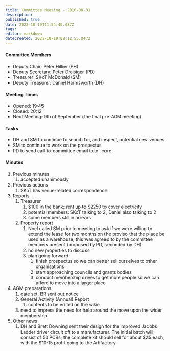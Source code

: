 ```yaml
---
title: Committee Meeting - 2010-08-31
description: 
published: true
date: 2022-10-19T11:54:40.687Z
tags: 
editor: markdown
dateCreated: 2022-10-19T08:12:55.047Z
---
```


#### Committee Members

-   Deputy Chair: Peter Hillier (PH)
-   Deputy Secretary: Peter Dreisiger (PD)
-   Treasurer: SKoT McDonald (SM)
-   Deputy Treasurer: Daniel Harmsworth (DH)

#### Meeting Times

-   Opened: 19:45
-   Closed: 20:12
-   Next Meeting: 9th of September (the final pre-AGM meeting)

#### Tasks

-   DH and SM to continue to search for, and inspect, potential new venues
-   SM to continue to work on the prospectus
-   PD to send call-to-committee email to to -core

#### Minutes

1.  Previous minutes
    1.  accepted unanimously
2.  Previous actions
    1.  SKoT has venue-related correspondence
3.  Reports
    1.  Treasurer
        1.  \$100 in the bank; rent up to \$2250 to cover electricity
        2.  potential members: SKoT talking to 2, Daniel also talking to 2
        3.  some members still in arrears
    2.  Property report
        1.  Noel called SM prior to meeting to ask if we were willing to extend the lease for two months on the proviso that the place be used as a warehouse; this was agreed to by the committee members present (proposed by PD, seconded by DH)
        2.  no new properties to discuss
        3.  plan going forward
            1.  finish prospectus so we can better sell ourselves to other organisations
            2.  start approaching councils and grants bodies
            3.  conduct membership drives to get more people so we can afford to move into a larger place
4.  AGM preparations
    1.  date set, BR sent out notice
    2.  General Activity (Annual) Report
        1.  contents to be edited on the wikie
    3.  need to impress the need for help around the move upon the wider membership
5.  Other news
    1.  DH and Brett Downing sent their design for the improved Jacobs Ladder driver circuit off to a manufacturer. The initial batch will consist of 50 PCBs; the complete kit should sell for about \$25 each, with the \$10-15 profit going to the Artifactory
